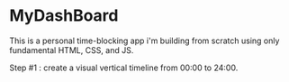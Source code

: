 # MyDashBoard

This is a personal time-blocking app i'm building from scratch using only fundamental HTML, CSS, and JS.

Step #1 : create a visual vertical timeline from 00:00 to 24:00.
